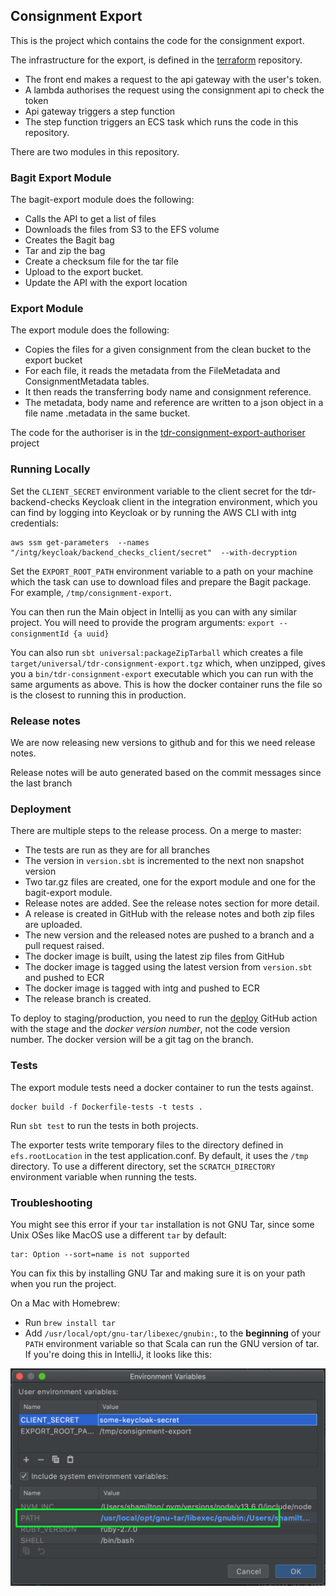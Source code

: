 ## Consignment Export
This is the project which contains the code for the consignment export. 

The infrastructure for the export, is defined in the [terraform]("https://github.com/nationalarchives/tdr-terraform-environments") repository.
* The front end makes a request to the api gateway with the user's token.
* A lambda authorises the request using the consignment api to check the token
* Api gateway triggers a step function
* The step function triggers an ECS task which runs the code in this repository.

There are two modules in this repository.

### Bagit Export Module
The bagit-export module does the following:

* Calls the API to get a list of files
* Downloads the files from S3 to the EFS volume
* Creates the Bagit bag
* Tar and zip the bag
* Create a checksum file for the tar file
* Upload to the export bucket.
* Update the API with the export location

### Export Module
The export module does the following:
* Copies the files for a given consignment from the clean bucket to the export bucket
* For each file, it reads the metadata from the FileMetadata and ConsignmentMetadata tables. 
* It then reads the transferring body name and consignment reference.
* The metadata, body name and reference are written to a json object in a file name <uuid>.metadata in the same bucket.

The code for the authoriser is in the [tdr-consignment-export-authoriser](https://github.com/nationalarchives/tdr-consignment-export-authoriser) project


### Running Locally

Set the `CLIENT_SECRET` environment variable to the client secret for the tdr-backend-checks Keycloak client in the integration environment, which you can find by logging into Keycloak or by running the AWS CLI with intg credentials:

```
aws ssm get-parameters  --names "/intg/keycloak/backend_checks_client/secret"  --with-decryption
```

Set the `EXPORT_ROOT_PATH` environment variable to a path on your machine which the task can use to download files and prepare the Bagit package. For example, `/tmp/consignment-export`.

You can then run the Main object in Intellij as you can with any similar project. You will need to provide the program arguments: `export --consignmentId {a uuid}`

You can also run `sbt universal:packageZipTarball` which creates a file `target/universal/tdr-consignment-export.tgz` which, when unzipped, gives you a `bin/tdr-consignment-export` executable which you can run with the same arguments as above. This is how the docker container runs the file so is the closest to running this in production.

### Release notes
We are now releasing new versions to github and for this we need release notes. 

Release notes will be auto generated based on the commit messages since the last branch 

### Deployment
There are multiple steps to the release process. On a merge to master:
* The tests are run as they are for all branches
* The version in `version.sbt` is incremented to the next non snapshot version
* Two tar.gz files are created, one for the export module and one for the bagit-export module.
* Release notes are added. See the release notes section for more detail.
* A release is created in GitHub with the release notes and both zip files are uploaded.
* The new version and the released notes are pushed to a branch and a pull request raised.
* The docker image is built, using the latest zip files from GitHub
* The docker image is tagged using the latest version from `version.sbt` and pushed to ECR
* The docker image is tagged with intg and pushed to ECR
* The release branch is created.


To deploy to staging/production, you need to run the [deploy](https://github.com/nationalarchives/tdr-consignment-export/actions/workflows/deploy.yml) GitHub action with the stage and the <em>docker version number</em>, not the code version number. The docker version will be a git tag on the branch.

### Tests

The export module tests need a docker container to run the tests against.

```shell
docker build -f Dockerfile-tests -t tests .
```

Run `sbt test` to run the tests in both projects.

The exporter tests write temporary files to the directory defined in `efs.rootLocation` in the test application.conf. By default, it uses the `/tmp` directory. To use a different directory, set the `SCRATCH_DIRECTORY` environment variable when running the tests.

### Troubleshooting

You might see this error if your `tar` installation is not GNU Tar, since some Unix OSes like MacOS use a different `tar` by default:

```
tar: Option --sort=name is not supported
```

You can fix this by installing GNU Tar and making sure it is on your path when you run the project.

On a Mac with Homebrew:

* Run `brew install tar`
* Add `/usr/local/opt/gnu-tar/libexec/gnubin:`, to the **beginning** of your `PATH` environment variable so that Scala can run the GNU version of tar. If you're  doing this in IntelliJ, it looks like this:

![](./docs/images/mac-tar-path.png)
